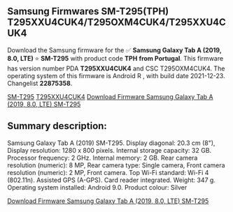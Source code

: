 <h2>Samsung Firmwares SM-T295(TPH) T295XXU4CUK4/T295OXM4CUK4/T295XXU4CUK4</h2>
Download the Samsung firmware for the ✅ <strong>Samsung Galaxy Tab A (2019, 8.0, LTE) </strong> ⭐ <strong>SM-T295</strong> with product code <strong>TPH</strong> <strong> from Portugal</strong>. This firmware has version number PDA <strong>T295XXU4CUK4</strong> and CSC T295OXM4CUK4. The operating system of this firmware is Android R , with build date 2021-12-23. Changelist <strong>22875358</strong>.

[SM-T295](https://samfirm.shop/samsung/model/SM-T295)
[T295XXU4CUK4](https://samfirm.shop/samsung/pda/T295XXU4CUK4)
[Download Firmware Samsung Galaxy Tab A (2019, 8.0, LTE) SM-T295](https://samfirm.shop/samsung/firmware/485055)
<h2>Summary description:</h2>
<p>Samsung Galaxy Tab A (2019) SM-T295. Display diagonal: 20.3 cm (8"), Display resolution: 1280 x 800 pixels. Internal storage capacity: 32 GB. Processor frequency: 2 GHz. Internal memory: 2 GB. Rear camera resolution (numeric): 8 MP, Rear camera type: Single camera, Front camera resolution (numeric): 2 MP, Front camera. Top Wi-Fi standard: Wi-Fi 4 (802.11n). Assisted GPS (A-GPS). Card reader integrated. Weight: 347 g. Operating system installed: Android 9.0. Product colour: Silver</p>


[Download Firmware Samsung Galaxy Tab A (2019, 8.0, LTE) SM-T295](https://samfirm.shop/samsung/firmware/485055)
